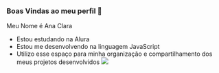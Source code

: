 ### Boas Vindas ao meu perfil 💙

Meu Nome é Ana Clara 

- Estou estudando na Alura
- Estou me desenvolvendo na linguagem JavaScript
- Utilizo esse espaço para minha organização e compartilhamento dos meus projetos desenvolvidos
  ![]( https://media1.tenor.com/m/Ywy2QP1soHEAAAAC/cat-cutie.gif)
  
